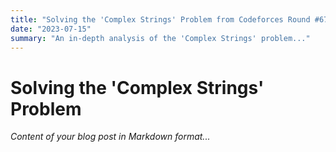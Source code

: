 ```yaml
---
title: "Solving the 'Complex Strings' Problem from Codeforces Round #670"
date: "2023-07-15"
summary: "An in-depth analysis of the 'Complex Strings' problem..."
---
```


# Solving the 'Complex Strings' Problem

*Content of your blog post in Markdown format...*
